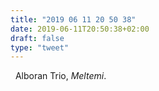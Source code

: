 ```yaml
---
title: "2019 06 11 20 50 38"
date: 2019-06-11T20:50:38+02:00
draft: false
type: "tweet"
---
```

<a href="https://music.apple.com/fr/album/meltemi/308980638" type="application/rss+xml" class="iconfont icon-music" title="rss"></a> &nbsp; Alboran Trio, *Meltemi*.
